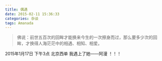 ```yaml
---
title: 偶遇
date: 2015-02-11 15:36:33
categories: 杂谈
tags: Amanada 
---
```

> 佛说：前世五百次的回眸才能换来今生的一次擦身而过，那么要多少次的回眸，才换得人海茫茫中的相遇、相知、相爱。
    
2015年1月17日 下午3点 北京西单 我遇上了她——阿漫 ！！！